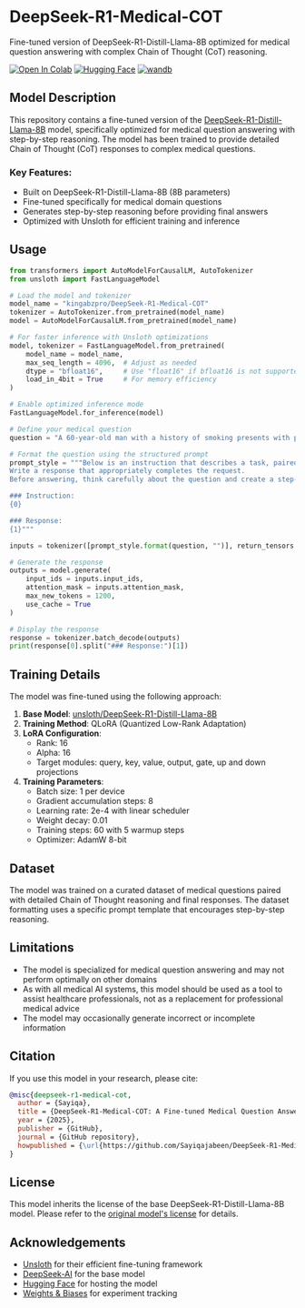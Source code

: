 # DeepSeek-R1-Medical-COT

Fine-tuned version of DeepSeek-R1-Distill-Llama-8B optimized for medical question answering with complex Chain of Thought (CoT) reasoning.

[![Open In Colab](https://colab.research.google.com/assets/colab-badge.svg)](https://colab.research.google.com/github/username/DeepSeek-R1-Medical-COT/blob/main/DeepSeek_R1_Medical_CoT_Finetuning.ipynb)
[![Hugging Face](https://img.shields.io/badge/🤗%20Hugging%20Face-kingabzpro/DeepSeek--R1--Medical--COT-yellow)](https://huggingface.co/kingabzpro/DeepSeek-R1-Medical-COT)
[![wandb](https://img.shields.io/badge/Weights%20&%20Biases-Experiment-blue)](https://wandb.ai/username/Fine-tune-DeepSeek-R1)

## Model Description

This repository contains a fine-tuned version of the [DeepSeek-R1-Distill-Llama-8B](https://huggingface.co/unsloth/DeepSeek-R1-Distill-Llama-8B) model, specifically optimized for medical question answering with step-by-step reasoning. The model has been trained to provide detailed Chain of Thought (CoT) responses to complex medical questions.

### Key Features:
- Built on DeepSeek-R1-Distill-Llama-8B (8B parameters)
- Fine-tuned specifically for medical domain questions
- Generates step-by-step reasoning before providing final answers
- Optimized with Unsloth for efficient training and inference

## Usage

```python
from transformers import AutoModelForCausalLM, AutoTokenizer
from unsloth import FastLanguageModel

# Load the model and tokenizer
model_name = "kingabzpro/DeepSeek-R1-Medical-COT"
tokenizer = AutoTokenizer.from_pretrained(model_name)
model = AutoModelForCausalLM.from_pretrained(model_name)

# For faster inference with Unsloth optimizations
model, tokenizer = FastLanguageModel.from_pretrained(
    model_name = model_name,
    max_seq_length = 4096,  # Adjust as needed
    dtype = "bfloat16",     # Use "float16" if bfloat16 is not supported
    load_in_4bit = True     # For memory efficiency
)

# Enable optimized inference mode
FastLanguageModel.for_inference(model)

# Define your medical question
question = "A 60-year-old man with a history of smoking presents with persistent cough, hemoptysis, and unintentional weight loss. Imaging reveals a lung mass, and laboratory tests show hypercalcemia. What is the most likely underlying cause of his hypercalcemia, and what is the probable diagnosis?"

# Format the question using the structured prompt
prompt_style = """Below is an instruction that describes a task, paired with an input that provides further context.
Write a response that appropriately completes the request.
Before answering, think carefully about the question and create a step-by-step chain of thoughts to ensure a logical and accurate response.

### Instruction:
{0}

### Response:
{1}"""

inputs = tokenizer([prompt_style.format(question, "")], return_tensors = "pt").to("cuda")

# Generate the response
outputs = model.generate(
    input_ids = inputs.input_ids,
    attention_mask = inputs.attention_mask,
    max_new_tokens = 1200,
    use_cache = True
)

# Display the response
response = tokenizer.batch_decode(outputs)
print(response[0].split("### Response:")[1])
```

## Training Details

The model was fine-tuned using the following approach:

1. **Base Model**: [unsloth/DeepSeek-R1-Distill-Llama-8B](https://huggingface.co/unsloth/DeepSeek-R1-Distill-Llama-8B)
2. **Training Method**: QLoRA (Quantized Low-Rank Adaptation)
3. **LoRA Configuration**:
   - Rank: 16
   - Alpha: 16
   - Target modules: query, key, value, output, gate, up and down projections
4. **Training Parameters**:
   - Batch size: 1 per device
   - Gradient accumulation steps: 8
   - Learning rate: 2e-4 with linear scheduler
   - Weight decay: 0.01
   - Training steps: 60 with 5 warmup steps
   - Optimizer: AdamW 8-bit

## Dataset

The model was trained on a curated dataset of medical questions paired with detailed Chain of Thought reasoning and final responses. The dataset formatting uses a specific prompt template that encourages step-by-step reasoning.

## Limitations

- The model is specialized for medical question answering and may not perform optimally on other domains
- As with all medical AI systems, this model should be used as a tool to assist healthcare professionals, not as a replacement for professional medical advice
- The model may occasionally generate incorrect or incomplete information

## Citation

If you use this model in your research, please cite:

```bibtex
@misc{deepseek-r1-medical-cot,
  author = {Sayiqa},
  title = {DeepSeek-R1-Medical-COT: A Fine-tuned Medical Question Answering Model},
  year = {2025},
  publisher = {GitHub},
  journal = {GitHub repository},
  howpublished = {\url{https://github.com/Sayiqajabeen/DeepSeek-R1-Medical-COT}}
}
```

## License

This model inherits the license of the base DeepSeek-R1-Distill-Llama-8B model. Please refer to the [original model's license](https://huggingface.co/unsloth/DeepSeek-R1-Distill-Llama-8B) for details.

## Acknowledgements

- [Unsloth](https://github.com/unslothai/unsloth) for their efficient fine-tuning framework
- [DeepSeek-AI](https://github.com/deepseek-ai) for the base model
- [Hugging Face](https://huggingface.co/) for hosting the model
- [Weights & Biases](https://wandb.ai/) for experiment tracking
